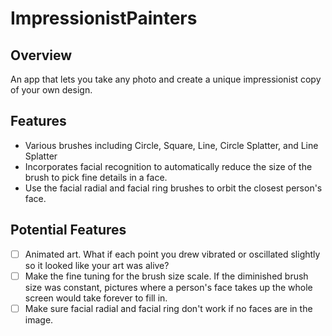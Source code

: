 # ImpressionistPainters
## Overview
An app that lets you take any photo and create a unique impressionist copy of your own design.
## Features
- Various brushes including Circle, Square, Line, Circle Splatter, and Line Splatter
- Incorporates facial recognition to automatically reduce the size of the brush to pick fine details in a face.
- Use the facial radial and facial ring brushes to orbit the closest person's face.

## Potential Features
- [ ] Animated art. What if each point you drew vibrated or oscillated slightly so it looked like your art was alive?
- [ ] Make the fine tuning for the brush size scale. If the diminished brush size was constant, pictures where a person's face takes up the whole screen would take forever to fill in.
- [ ] Make sure facial radial and facial ring don't work if no faces are in the image.
